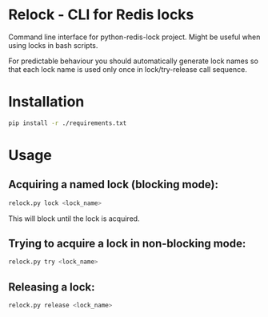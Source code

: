# Relock - CLI for Redis locks
Command line interface for python-redis-lock project. Might be useful when using locks in bash scripts.

For predictable behaviour you should automatically generate lock names so that each lock name is used only once in 
lock/try-release call sequence.

# Installation
```sh
pip install -r ./requirements.txt
```

# Usage
## Acquiring a named lock (blocking mode):
```sh
relock.py lock <lock_name>
```

This will block until the lock is acquired.

## Trying to acquire a lock in non-blocking mode:

```sh
relock.py try <lock_name>
```

## Releasing a lock:
```sh
relock.py release <lock_name>
```

